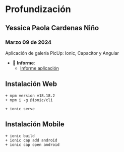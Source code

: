 # Profundización
## Yessica Paola Cardenas Niño
### Marzo 09 de 2024

Aplicación de galería PicUp: Ionic, Capacitor y Angular
- :file_folder: __Informe__:
    + [Informe aplicación](produndizacion_desarrollo_aplicaciones_moviles_hibridas.pdf)

## Instalación Web
    + npm version v18.18.2
    + npm i -g @ionic/cli

    + ionic serve
## Instalación Mobile
    + ionic build
    + ionic cap add android
    + ionic cap open android
